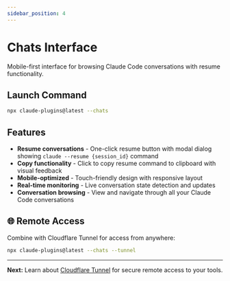 ```yaml
---
sidebar_position: 4
---
```


# Chats Interface

Mobile-first interface for browsing Claude Code conversations with resume functionality.

## Launch Command

```bash
npx claude-plugins@latest --chats
```

## Features

- **Resume conversations** - One-click resume button with modal dialog showing `claude --resume {session_id}` command
- **Copy functionality** - Click to copy resume command to clipboard with visual feedback
- **Mobile-optimized** - Touch-friendly design with responsive layout
- **Real-time monitoring** - Live conversation state detection and updates
- **Conversation browsing** - View and navigate through all your Claude Code conversations

## 🌐 Remote Access

Combine with Cloudflare Tunnel for access from anywhere:

```bash
npx claude-plugins@latest --chats --tunnel
```

---

**Next:** Learn about [Cloudflare Tunnel](./tunnel) for secure remote access to your tools.